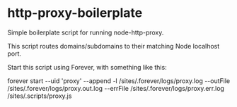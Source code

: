 http-proxy-boilerplate
======================

Simple boilerplate script for running node-http-proxy.

This script routes domains/subdomains to their matching Node localhost port.

Start this script using Forever, with something like this:

forever start --uid 'proxy' --append -l /sites/.forever/logs/proxy.log --outFile /sites/.forever/logs/proxy.out.log --errFile /sites/.forever/logs/proxy.err.log /sites/.scripts/proxy.js
